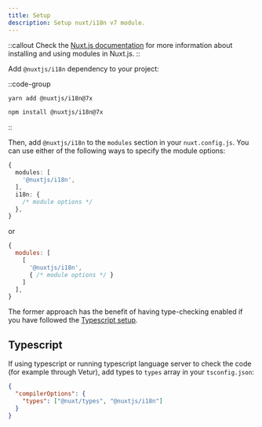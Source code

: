 ```yaml
---
title: Setup
description: Setup nuxt/i18n v7 module.
---
```


::callout
Check the [Nuxt.js documentation](https://nuxtjs.org/guides/configuration-glossary/configuration-modules) for more information about installing and using modules in Nuxt.js.
::

Add `@nuxtjs/i18n` dependency to your project:

::code-group

```bash [Yarn]
yarn add @nuxtjs/i18n@7x
```

```bash [npm]
npm install @nuxtjs/i18n@7x
```

::

Then, add `@nuxtjs/i18n` to the `modules` section in your `nuxt.config.js`. You can use either of the following ways to specify the module options:

```ts {}[nuxt.config.ts]
{
  modules: [
    '@nuxtjs/i18n',
  ],
  i18n: {
    /* module options */
  },
}
```

or

```js {}[nuxt.config.js]
{
  modules: [
    [
      '@nuxtjs/i18n',
      { /* module options */ }
    ]
  ],
}
```

The former approach has the benefit of having type-checking enabled if you have followed the [Typescript setup](#typescript).

## Typescript

If using typescript or running typescript language server to check the code (for example through Vetur), add types to `types` array in your `tsconfig.json`:

```json {}[tsconfig.json]
{
  "compilerOptions": {
    "types": ["@nuxt/types", "@nuxtjs/i18n"]
  }
}
```
